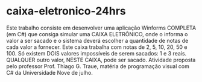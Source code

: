 # caixa-eletronico-24hrs
Este trabalho consiste em desenvolver uma  aplicação Winforms COMPLETA (em C#) que consiga simular uma CAIXA ELETRÔNICO, onde o informa o valor a ser sacado e o sistema deverá escolher a quantidade de notas de cada valor a fornecer.  Este caixa trabalha com notas de 2, 5, 10, 20, 50 e 100. Só existem DOIS valores impossíveis de serem sacados: 1 e 3 reais. QUALQUER outro valor, NESTE CAIXA, pode ser sacado. Atividade proposta pelo professor Prof. Thiago G. Traue, matéria de programação visual com C# da Universidade Nove de julho.
